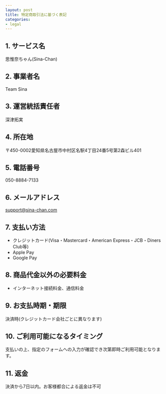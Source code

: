 ```yaml
---
layout: post
title: 特定商取引法に基づく表記
categories:
- legal
---
```

## 1. サービス名
思惟奈ちゃん(Sina-Chan)
## 2. 事業者名
Team Sina
## 3. 運営統括責任者
深津拓実
## 4. 所在地
〒450-0002愛知県名古屋市中村区名駅4丁目24番5号第2森ビル401
## 5. 電話番号
050-8884-7133
## 6. メールアドレス
support@sina-chan.com
## 7. 支払い方法
- クレジットカード(Visa・Mastercard・American Express・JCB・Diners Club等)
- Apple Pay
- Google Pay

## 8. 商品代金以外の必要料金
- インターネット接続料金、通信料金
## 9. お支払時期・期限
決済時(クレジットカード会社ごとに異なります)
## 10. ご利用可能になるタイミング
支払いの上、指定のフォームへの入力が確認でき次第即時ご利用可能となります。
## 11. 返金
決済から7日以内。お客様都合による返金は不可

